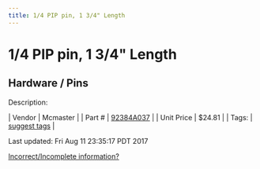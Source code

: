 ```yaml
---
title: 1/4 PIP pin, 1 3/4" Length
---
```


# 1/4 PIP pin, 1 3/4" Length
## Hardware / Pins
Description: 	 

| Vendor | Mcmaster | 
| Part # | [92384A037](https://www.mcmaster.com/#92384A037) | 
| Unit Price | $24.81 | 
| Tags: | [suggest tags](https://docs.google.com/forms/d/e/1FAIpQLSeWyY8v3RgOty-MyWmh9U0iivNYN_molChYyS-0U-o-kOAv_g/viewform) | 

Last updated: Fri Aug 11 23:35:17 PDT 2017

 [Incorrect/Incomplete information?](https://docs.google.com/forms/d/e/1FAIpQLSeWyY8v3RgOty-MyWmh9U0iivNYN_molChYyS-0U-o-kOAv_g/viewform)